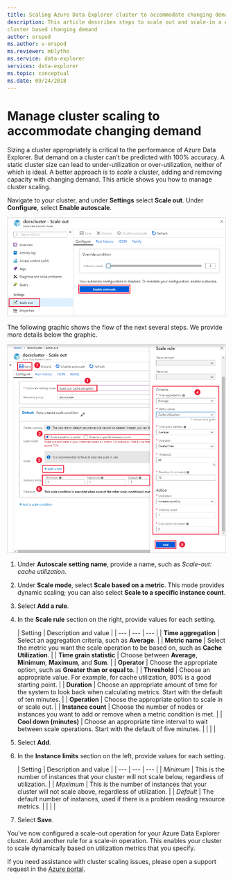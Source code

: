 ```yaml
---
title: Scaling Azure Data Explorer cluster to accommodate changing demand
description: This article describes steps to scale out and scale-in a Azure Data Explorer
cluster based changing demand
author: orspod
ms.author: v-orspod
ms.reviewer: mblythe
ms.service: data-explorer
services: data-explorer
ms.topic: conceptual
ms.date: 09/24/2018
---
```


# Manage cluster scaling to accommodate changing demand

Sizing a cluster appropriately is critical to the performance of Azure Data Explorer. But demand on a cluster can’t be predicted with 100% accuracy. A static cluster size can lead to under-utilization or over-utilization, neither of which is ideal. A better approach is to *scale* a cluster, adding and removing capacity with changing demand. This article shows you how to manage cluster scaling.

Navigate to your cluster, and under **Settings** select **Scale out**. Under **Configure**, select **Enable autoscale**.

![Enable autoscale](media/manage-cluster-scaling/enable-autoscale.png)

The following graphic shows the flow of the next several steps. We provide more details below the graphic.

![Scale rule](media/manage-cluster-scaling/scale-rule.png)

1. Under **Autoscale setting name**, provide a name, such as *Scale-out: cache utilization*.

1. Under **Scale mode**, select **Scale based on a metric**. This mode provides dynamic scaling; you can also select **Scale to a specific instance count**.

1. Select **Add a rule**.

1. In the **Scale rule** section on the right, provide values for each setting.

    | Setting | Description and value |
    | --- | --- | --- |
    | **Time aggregation** | Select an aggregation criteria, such as **Average**. |
    | **Metric name** | Select the metric you want the scale operation to be based on, such as **Cache Utilization**. |
    | **Time grain statistic** | Choose between **Average**, **Minimum**, **Maximum**, and **Sum**. |
    | **Operator** | Choose the appropriate option, such as **Greater than or equal to**. |
    | **Threshold** | Choose an appropriate value. For example, for cache utilization, 80% is a good starting point. |
    | **Duration** | Choose an appropriate amount of time for the system to look back when calculating metrics. Start with the default of ten minutes. |
    | **Operation** | Choose the appropriate option to scale in or scale out. |
    | **Instance count** | Choose the number of nodes or instances you want to add or remove when a metric condition is met. |
    | **Cool down (minutes)** | Choose an appropriate time interval to wait between scale operations. Start with the default of five minutes. |
    |  |  |

1. Select **Add**.

1. In the **Instance limits** section on the left, provide values for each setting.

    | Setting | Description and value |
    | --- | --- | --- |
    | *Minimum* | This is the number of instances that your cluster will not scale below, regardless of utilization. |
    | *Maximum* | This is the number of instances that your cluster will not scale above, regardless of utilization. |
    | *Default* | The default number of instances, used if there is a problem reading resource metrics. |
    |  |  |

1. Select **Save**.

You've now configured a scale-out operation for your Azure Data Explorer cluster. Add another rule for a scale-in operation. This enables your cluster to scale dynamically based on utilization metrics that you specify.

If you need assistance with cluster scaling issues, please open a support request in the [Azure portal](https://portal.azure.com).